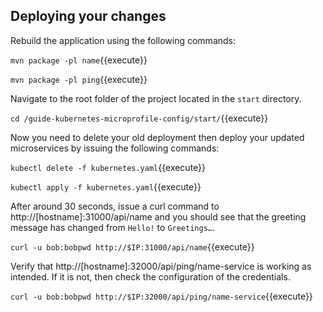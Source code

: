 ## Deploying your changes

Rebuild the application using the following commands:

`mvn package -pl name`{{execute}}

`mvn package -pl ping`{{execute}}

Navigate to the root folder of the project located in the `start` directory.

`cd /guide-kubernetes-microprofile-config/start/`{{execute}}

Now you need to delete your old deployment then deploy your updated microservices by issuing the following commands:

`kubectl delete -f kubernetes.yaml`{{execute}}

`kubectl apply -f kubernetes.yaml`{{execute}}


After around 30 seconds, issue a curl command to http://[hostname]:31000/api/name and you should see that the greeting message has changed from `Hello!` to `Greetings…`​.

`curl -u bob:bobpwd http://$IP:31000/api/name`{{execute}}

Verify that http://[hostname]:32000/api/ping/name-service is working as intended. If it is not, then check the configuration of the credentials.

`curl -u bob:bobpwd http://$IP:32000/api/ping/name-service`{{execute}}
